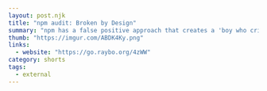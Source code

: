 ```yaml
---
layout: post.njk
title: "npm audit: Broken by Design"
summary: "npm has a false positive approach that creates a 'boy who cried wolf' problem. This great article from Dan Abramov is a deep dive into why that's a problem and potential fixes."
thumb: "https://imgur.com/ABDK4Ky.png"
links:
  - website: "https://go.raybo.org/4zWW"
category: shorts
tags:
  - external
---
```


